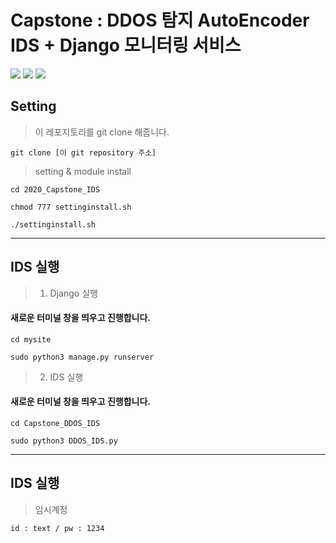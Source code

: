 Capstone : DDOS 탐지 AutoEncoder IDS + Django 모니터링 서비스
=====================================================================
<img src="https://img.shields.io/badge/-Python-%233776AB?style=flat-square&logo=Python&logoColor=white"/> <img src="https://img.shields.io/badge/-Django-%23092E20?style=flat-square&logo=Django&logoColor=white"/> <img src="https://img.shields.io/badge/-Keras-%23FF6F00?style=flat-square&logo=TensorFlow&logoColor=white"/> 
## Setting
> 이 레포지토리를 git clone 해줍니다.
<pre><code>git clone [이 git repository 주소]</pre></code>
> setting & module install
<pre><code>cd 2020_Capstone_IDS</code></pre>
<pre><code>chmod 777 settinginstall.sh</code></pre>
<pre><code>./settinginstall.sh</code></pre>
------------------------------------------------------------------
## IDS 실행
> 1. Django 실행 
#### 새로운 터미널 창을 띄우고 진행합니다.
<pre><code>cd mysite</pre></code>
<pre><code>sudo python3 manage.py runserver</pre></code>

> 2. IDS 실행
#### 새로운 터미널 창을 띄우고 진행합니다.
<pre><code>cd Capstone_DDOS_IDS</pre></code>
<pre><code>sudo python3 DDOS_IDS.py</pre></code>
------------------------------------------------------------------
## IDS 실행
> 임시계정
<pre><code>id : text / pw : 1234</pre></code>
